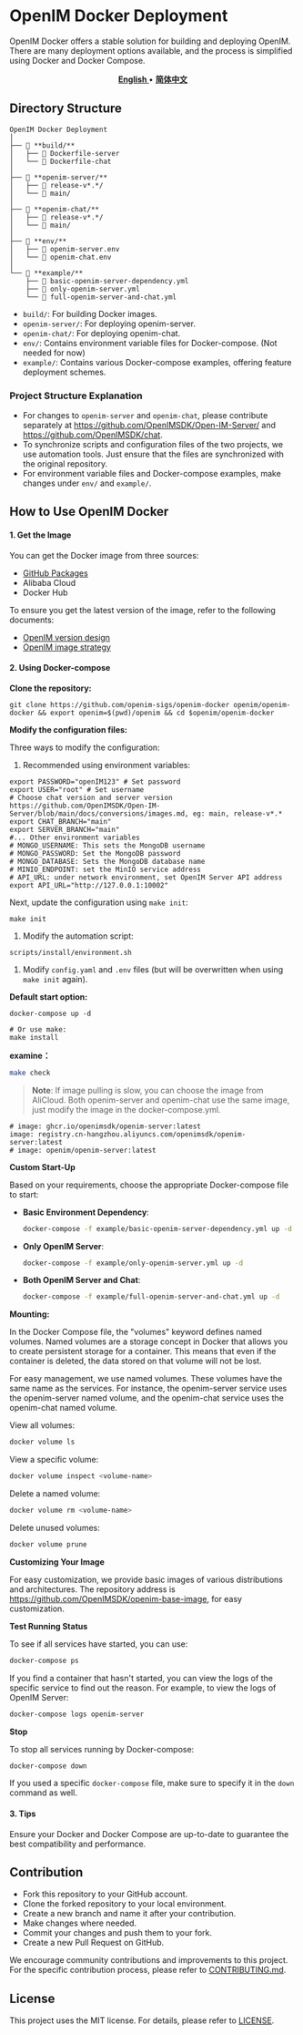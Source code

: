 # OpenIM Docker Deployment

OpenIM Docker offers a stable solution for building and deploying OpenIM. There are many deployment options available, and the process is simplified using Docker and Docker Compose.

<p align="center">     <a href="./README.md"><b> English </b></a> •     <a href="./README_zh-CN.md"><b> 简体中文 </b></a> </p>

## Directory Structure

```
OpenIM Docker Deployment
│
├── 📁 **build/**
│   ├── 📄 Dockerfile-server
│   └── 📄 Dockerfile-chat
│
├── 📁 **openim-server/**
│   ├── 📁 release-v*.*/
│   └── 📁 main/
│
├── 📁 **openim-chat/**
│   ├── 📁 release-v*.*/
│   └── 📁 main/
│
├── 📁 **env/**
│   ├── 📄 openim-server.env
│   └── 📄 openim-chat.env
│
└── 📁 **example/**
    ├── 📄 basic-openim-server-dependency.yml
    ├── 📄 only-openim-server.yml
    └── 📄 full-openim-server-and-chat.yml
```

- `build/`: For building Docker images.
- `openim-server/`: For deploying openim-server.
- `openim-chat/`: For deploying openim-chat.
- `env/`: Contains environment variable files for Docker-compose. (Not needed for now)
- `example/`: Contains various Docker-compose examples, offering feature deployment schemes.

### Project Structure Explanation

- For changes to `openim-server` and `openim-chat`, please contribute separately at https://github.com/OpenIMSDK/Open-IM-Server/ and https://github.com/OpenIMSDK/chat.
- To synchronize scripts and configuration files of the two projects, we use automation tools. Just ensure that the files are synchronized with the original repository.
- For environment variable files and Docker-compose examples, make changes under `env/` and `example/`.

## How to Use OpenIM Docker

#### 1. Get the Image

You can get the Docker image from three sources:

- [GitHub Packages](https://github.com/orgs/OpenIMSDK/packages?repo_name=Open-IM-Server)
- Alibaba Cloud
- Docker Hub

To ensure you get the latest version of the image, refer to the following documents:

- [OpenIM version design](https://github.com/OpenIMSDK/Open-IM-Server/blob/main/docs/conversions/version.md)
- [OpenIM image strategy](https://github.com/OpenIMSDK/Open-IM-Server/blob/main/docs/conversions/images.md)

#### 2. Using Docker-compose

**Clone the repository:**

```
git clone https://github.com/openim-sigs/openim-docker openim/openim-docker && export openim=$(pwd)/openim && cd $openim/openim-docker
```

**Modify the configuration files:**

Three ways to modify the configuration:

1. Recommended using environment variables:

```
export PASSWORD="openIM123" # Set password
export USER="root" # Set username
# Choose chat version and server version https://github.com/OpenIMSDK/Open-IM-Server/blob/main/docs/conversions/images.md, eg: main, release-v*.*
export CHAT_BRANCH="main"
export SERVER_BRANCH="main"
#... Other environment variables
# MONGO_USERNAME: This sets the MongoDB username
# MONGO_PASSWORD: Set the MongoDB password
# MONGO_DATABASE: Sets the MongoDB database name
# MINIO_ENDPOINT: set the MinIO service address
# API_URL: under network environment, set OpenIM Server API address
export API_URL="http://127.0.0.1:10002"
```

Next, update the configuration using `make init`:

```
make init
```

1. Modify the automation script:

```
scripts/install/environment.sh
```

1. Modify `config.yaml` and `.env` files (but will be overwritten when using `make init` again).

**Default start option:**

```
docker-compose up -d

# Or use make:
make install
```

**examine：**
```bash
make check
```


> **Note**: If image pulling is slow, you can choose the image from AliCloud. Both openim-server and openim-chat use the same image, just modify the image in the docker-compose.yml.

```
# image: ghcr.io/openimsdk/openim-server:latest
image: registry.cn-hangzhou.aliyuncs.com/openimsdk/openim-server:latest
# image: openim/openim-server:latest
```

**Custom Start-Up**

Based on your requirements, choose the appropriate Docker-compose file to start:

- **Basic Environment Dependency**:

  ```bash
  docker-compose -f example/basic-openim-server-dependency.yml up -d
  ```

- **Only OpenIM Server**:

  ```bash
  docker-compose -f example/only-openim-server.yml up -d
  ```

- **Both OpenIM Server and Chat**:

  ```bash
  docker-compose -f example/full-openim-server-and-chat.yml up -d
  ```

**Mounting:**

In the Docker Compose file, the "volumes" keyword defines named volumes. Named volumes are a storage concept in Docker that allows you to create persistent storage for a container. This means that even if the container is deleted, the data stored on that volume will not be lost.

For easy management, we use named volumes. These volumes have the same name as the services. For instance, the openim-server service uses the openim-server named volume, and the openim-chat service uses the openim-chat named volume.

View all volumes:

```bash
docker volume ls
```

View a specific volume:

```bash
docker volume inspect <volume-name>
```

Delete a named volume:

```bash
docker volume rm <volume-name>
```

Delete unused volumes:

```bash
docker volume prune
```

**Customizing Your Image**

For easy customization, we provide basic images of various distributions and architectures. The repository address is https://github.com/OpenIMSDK/openim-base-image, for easy customization.

**Test Running Status**

To see if all services have started, you can use:

```bash
docker-compose ps
```

If you find a container that hasn't started, you can view the logs of the specific service to find out the reason. For example, to view the logs of OpenIM Server:

```bash
docker-compose logs openim-server
```

**Stop**

To stop all services running by Docker-compose:

```bash
docker-compose down
```

If you used a specific `docker-compose` file, make sure to specify it in the `down` command as well.

#### 3. Tips

Ensure your Docker and Docker Compose are up-to-date to guarantee the best compatibility and performance.

## Contribution

- Fork this repository to your GitHub account.
- Clone the forked repository to your local environment.
- Create a new branch and name it after your contribution.
- Make changes where needed.
- Commit your changes and push them to your fork.
- Create a new Pull Request on GitHub.

We encourage community contributions and improvements to this project. For the specific contribution process, please refer to [CONTRIBUTING.md](https://chat.openai.com/CONTRIBUTING.md).

## License

This project uses the MIT license. For details, please refer to [LICENSE](https://chat.openai.com/LICENSE).
